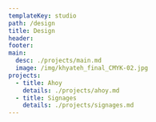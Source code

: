 ```yaml
---
templateKey: studio
path: /design
title: Design
header:
footer:
main:
  desc: ./projects/main.md
  image: /img/khyateh_final_CMYK-02.jpg
projects:
  - title: Ahoy
    details: ./projects/ahoy.md
  - title: Signages
    details: ./projects/signages.md
---
```

